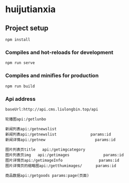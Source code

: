 # huijutianxia

## Project setup
```
npm install
```

### Compiles and hot-reloads for development
```
npm run serve
```

### Compiles and minifies for production
```
npm run build
```

### Api address

```
baseUrl:http://api.cms.liulongbin.top/api

轮播图api:/getlunbo

新闻列表api:/getnewslist
新闻列表api:/getnewslist               params:id
新闻详情api:/getnew                      params:id

图片列表页title   api:/getimgcategory
图片列表页img   api:/getimages               params:id
图片详情页api:/getimageInfo                params:id
图片详情页的缩略图api:/getthumimages/      params:id

商品数据api:/getgoods params:page(页面)
```


